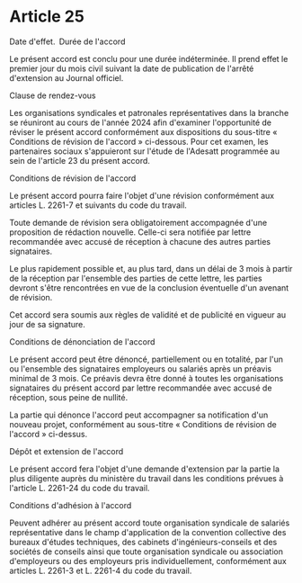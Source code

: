 # Article 25

  
Date d'effet. Durée de l'accord

Le présent accord est conclu pour une durée indéterminée. Il prend effet le premier jour du mois civil suivant la date de publication de l'arrêté d'extension au Journal officiel.

Clause de rendez-vous

Les organisations syndicales et patronales représentatives dans la branche se réuniront au cours de l'année 2024 afin d'examiner l'opportunité de réviser le présent accord conformément aux dispositions du sous-titre « Conditions de révision de l'accord » ci-dessous. Pour cet examen, les partenaires sociaux s'appuieront sur l'étude de l'Adesatt programmée au sein de l'article 23 du présent accord.

Conditions de révision de l'accord

Le présent accord pourra faire l'objet d'une révision conformément aux articles L. 2261-7 et suivants du code du travail.

Toute demande de révision sera obligatoirement accompagnée d'une proposition de rédaction nouvelle. Celle-ci sera notifiée par lettre recommandée avec accusé de réception à chacune des autres parties signataires.

Le plus rapidement possible et, au plus tard, dans un délai de 3 mois à partir de la réception par l'ensemble des parties de cette lettre, les parties devront s'être rencontrées en vue de la conclusion éventuelle d'un avenant de révision.

Cet accord sera soumis aux règles de validité et de publicité en vigueur au jour de sa signature.

Conditions de dénonciation de l'accord

Le présent accord peut être dénoncé, partiellement ou en totalité, par l'un ou l'ensemble des signataires employeurs ou salariés après un préavis minimal de 3 mois. Ce préavis devra être donné à toutes les organisations signataires du présent accord par lettre recommandée avec accusé de réception, sous peine de nullité.

La partie qui dénonce l'accord peut accompagner sa notification d'un nouveau projet, conformément au sous-titre « Conditions de révision de l'accord » ci-dessus.

Dépôt et extension de l'accord

Le présent accord fera l'objet d'une demande d'extension par la partie la plus diligente auprès du ministère du travail dans les conditions prévues à l'article L. 2261-24 du code du travail.

Conditions d'adhésion à l'accord

Peuvent adhérer au présent accord toute organisation syndicale de salariés représentative dans le champ d'application de la convention collective des bureaux d'études techniques, des cabinets d'ingénieurs-conseils et des sociétés de conseils ainsi que toute organisation syndicale ou association d'employeurs ou des employeurs pris individuellement, conformément aux articles L. 2261-3 et L. 2261-4 du code du travail.

  
